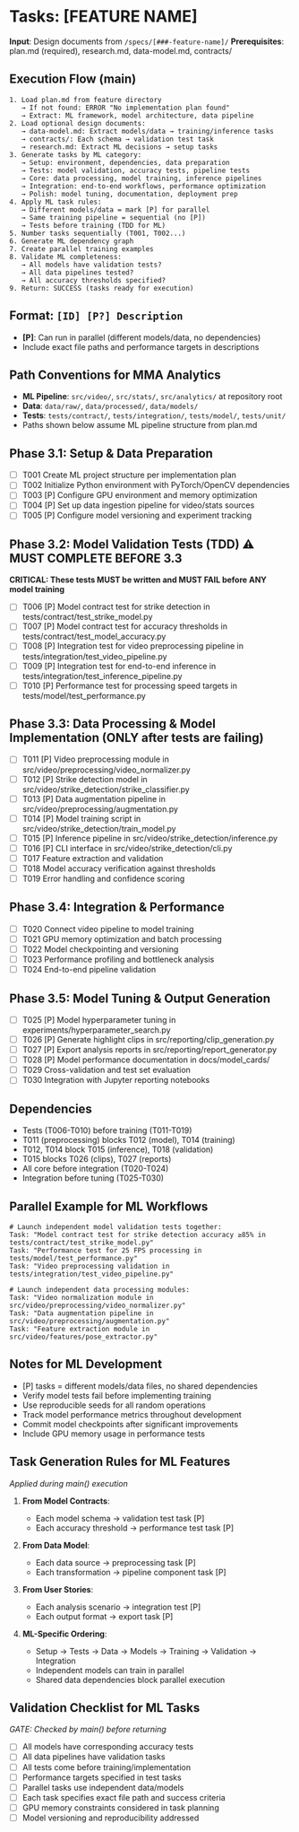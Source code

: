# Tasks: [FEATURE NAME]

**Input**: Design documents from `/specs/[###-feature-name]/`
**Prerequisites**: plan.md (required), research.md, data-model.md, contracts/

## Execution Flow (main)
```
1. Load plan.md from feature directory
   → If not found: ERROR "No implementation plan found"
   → Extract: ML framework, model architecture, data pipeline
2. Load optional design documents:
   → data-model.md: Extract models/data → training/inference tasks
   → contracts/: Each schema → validation test task
   → research.md: Extract ML decisions → setup tasks
3. Generate tasks by ML category:
   → Setup: environment, dependencies, data preparation
   → Tests: model validation, accuracy tests, pipeline tests
   → Core: data processing, model training, inference pipelines
   → Integration: end-to-end workflows, performance optimization
   → Polish: model tuning, documentation, deployment prep
4. Apply ML task rules:
   → Different models/data = mark [P] for parallel
   → Same training pipeline = sequential (no [P])
   → Tests before training (TDD for ML)
5. Number tasks sequentially (T001, T002...)
6. Generate ML dependency graph
7. Create parallel training examples
8. Validate ML completeness:
   → All models have validation tests?
   → All data pipelines tested?
   → All accuracy thresholds specified?
9. Return: SUCCESS (tasks ready for execution)
```

## Format: `[ID] [P?] Description`
- **[P]**: Can run in parallel (different models/data, no dependencies)
- Include exact file paths and performance targets in descriptions

## Path Conventions for MMA Analytics
- **ML Pipeline**: `src/video/`, `src/stats/`, `src/analytics/` at repository root
- **Data**: `data/raw/`, `data/processed/`, `data/models/`
- **Tests**: `tests/contract/`, `tests/integration/`, `tests/model/`, `tests/unit/`
- Paths shown below assume ML pipeline structure from plan.md

## Phase 3.1: Setup & Data Preparation
- [ ] T001 Create ML project structure per implementation plan
- [ ] T002 Initialize Python environment with PyTorch/OpenCV dependencies
- [ ] T003 [P] Configure GPU environment and memory optimization
- [ ] T004 [P] Set up data ingestion pipeline for video/stats sources
- [ ] T005 [P] Configure model versioning and experiment tracking

## Phase 3.2: Model Validation Tests (TDD) ⚠️ MUST COMPLETE BEFORE 3.3
**CRITICAL: These tests MUST be written and MUST FAIL before ANY model training**
- [ ] T006 [P] Model contract test for strike detection in tests/contract/test_strike_model.py
- [ ] T007 [P] Model contract test for accuracy thresholds in tests/contract/test_model_accuracy.py
- [ ] T008 [P] Integration test for video preprocessing pipeline in tests/integration/test_video_pipeline.py
- [ ] T009 [P] Integration test for end-to-end inference in tests/integration/test_inference_pipeline.py
- [ ] T010 [P] Performance test for processing speed targets in tests/model/test_performance.py

## Phase 3.3: Data Processing & Model Implementation (ONLY after tests are failing)
- [ ] T011 [P] Video preprocessing module in src/video/preprocessing/video_normalizer.py
- [ ] T012 [P] Strike detection model in src/video/strike_detection/strike_classifier.py
- [ ] T013 [P] Data augmentation pipeline in src/video/preprocessing/augmentation.py
- [ ] T014 [P] Model training script in src/video/strike_detection/train_model.py
- [ ] T015 [P] Inference pipeline in src/video/strike_detection/inference.py
- [ ] T016 [P] CLI interface in src/video/strike_detection/cli.py
- [ ] T017 Feature extraction and validation
- [ ] T018 Model accuracy verification against thresholds
- [ ] T019 Error handling and confidence scoring

## Phase 3.4: Integration & Performance
- [ ] T020 Connect video pipeline to model training
- [ ] T021 GPU memory optimization and batch processing
- [ ] T022 Model checkpointing and versioning
- [ ] T023 Performance profiling and bottleneck analysis
- [ ] T024 End-to-end pipeline validation

## Phase 3.5: Model Tuning & Output Generation
- [ ] T025 [P] Model hyperparameter tuning in experiments/hyperparameter_search.py
- [ ] T026 [P] Generate highlight clips in src/reporting/clip_generation.py
- [ ] T027 [P] Export analysis reports in src/reporting/report_generator.py
- [ ] T028 [P] Model performance documentation in docs/model_cards/
- [ ] T029 Cross-validation and test set evaluation
- [ ] T030 Integration with Jupyter reporting notebooks

## Dependencies
- Tests (T006-T010) before training (T011-T019)
- T011 (preprocessing) blocks T012 (model), T014 (training)
- T012, T014 block T015 (inference), T018 (validation)
- T015 blocks T026 (clips), T027 (reports)
- All core before integration (T020-T024)
- Integration before tuning (T025-T030)

## Parallel Example for ML Workflows
```
# Launch independent model validation tests together:
Task: "Model contract test for strike detection accuracy ≥85% in tests/contract/test_strike_model.py"
Task: "Performance test for 25 FPS processing in tests/model/test_performance.py"
Task: "Video preprocessing validation in tests/integration/test_video_pipeline.py"

# Launch independent data processing modules:
Task: "Video normalization module in src/video/preprocessing/video_normalizer.py"
Task: "Data augmentation pipeline in src/video/preprocessing/augmentation.py"
Task: "Feature extraction module in src/video/features/pose_extractor.py"
```

## Notes for ML Development
- [P] tasks = different models/data files, no shared dependencies
- Verify model tests fail before implementing training
- Use reproducible seeds for all random operations
- Track model performance metrics throughout development
- Commit model checkpoints after significant improvements
- Include GPU memory usage in performance tests

## Task Generation Rules for ML Features
*Applied during main() execution*

1. **From Model Contracts**:
   - Each model schema → validation test task [P]
   - Each accuracy threshold → performance test task [P]
   
2. **From Data Model**:
   - Each data source → preprocessing task [P]
   - Each transformation → pipeline component task [P]
   
3. **From User Stories**:
   - Each analysis scenario → integration test [P]
   - Each output format → export task [P]

4. **ML-Specific Ordering**:
   - Setup → Tests → Data → Models → Training → Validation → Integration
   - Independent models can train in parallel
   - Shared data dependencies block parallel execution

## Validation Checklist for ML Tasks
*GATE: Checked by main() before returning*

- [ ] All models have corresponding accuracy tests
- [ ] All data pipelines have validation tasks
- [ ] All tests come before training/implementation
- [ ] Performance targets specified in test tasks
- [ ] Parallel tasks use independent data/models
- [ ] Each task specifies exact file path and success criteria
- [ ] GPU memory constraints considered in task planning
- [ ] Model versioning and reproducibility addressed